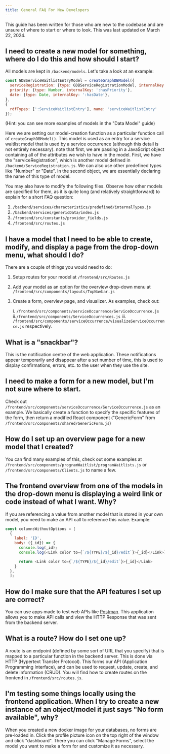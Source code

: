 ```yaml
---
title: General FAQ For New Developers
---
```


This guide has been written for those who are new to the codebase and are unsure of where to start or where to look. This was last updated on March 22, 2024.


## I need to create a new model for something, where do I do this and how should I start?
All models are kept in `/backend/models`. Let's take a look at an example:

```js
const GDBServiceWaitlistEntryModel = createGraphDBModel({
  serviceRegistration: {type: GDBServiceRegistrationModel, internalKey: ':hasServiceRegistration'},
  priority: {type: Number, internalKey: ':hasPriority'},
  date: {type: Date, internalKey: ':hasDate'},
},
{  
  rdfTypes: [':ServiceWaitlistEntry'], name: 'serviceWaitlistEntry'
});
```
(Hint: you can see more examples of models in the "Data Model" guide)

Here we are setting our model-creation function as a particular function call of `createGraphDBModel()`. This model is used as an entry for a service waitlist model that is used by a service occurrence (although this detail is not entirely necessary). note that first, we are passing in a JavaScript object containing all of the attributes we wish to have in the model. First, we have the "serviceRegistration", which is another model defined in `/backend/ServiceRegistration.js`. We can also use other predefined types like "Number" or "Date". In the second object, we are essentially declaring the name of this type of model.

You may also have to modify the following files. Observe how other models are specified for them, as it is quite long (and relatively straightforward) to explain for a short FAQ question:

1. `/backend/services/characteristics/predefined/internalTypes.js`
2. `/backend/services/genericData/index.js`
3. `/frontend/src/constants/provider_fields.js`
4. `/frontend/src/routes.js`

## I have a model that I need to be able to create, modify, and display a page from the drop-down menu, what should I do?
There are a couple of things you would need to do:

1. Setup routes for your model at `/frontend/src/Routes.js`
2. Add your model as an option for the overview drop-down menu at `/frontend/src/components/layouts/TopNavbar.js`
3. Create a form, overview page, and visualizer. As examples, check out: 

    i. `/frontend/src/components/serviceOccurrence/ServiceOccurrence.js`
    ii.`/frontend/src/components/ServiceOccurrences.js`
    iii. `/frontend/src/components/serviceOccurrence/visualizeServiceOccurrence.js`
respectively.




## What is a "snackbar"?
This is the notification centre of the web application. These notifications appear temporarily and disappear after a set number of time, this is used to display confirmations, errors, etc. to the user when they use the site.


## I need to make a form for a new model, but I'm not sure where to start.
Check out `/frontend/src/components/serviceOccurrence/ServiceOccurrence.js` as an example. We basically create a function to specify the specific features of the form, then return a modified React component ("GenericForm" from `/frontend/src/components/shared/GenericForm.js`)


## How do I set up an overview page for a new model that I created?
You can find many examples of this, check out some examples at `/frontend/src/components/programWaitlist/programWaitlists.js` or `/frontend/src/components/Clients.js` to name a few.


## The frontend overview from one of the models in the drop-down menu is displaying a weird link or code instead of what I want. Why?
If you are referencing a value from another model that is stored in your own model, you need to make an API call to reference this value. Example:
```js
const columnsWithoutOptions = [
  {
    label: 'ID',
    body: ({_id}) => {
      console.log(_id);
      console.log(<Link color to={`/${TYPE}/${_id}/edit`}>{_id}</Link>);

      return <Link color to={`/${TYPE}/${_id}/edit`}>{_id}</Link>
    }
  },
  ];
```


## How do I make sure that the API features I set up are correct?
You can use apps made to test web APIs like [Postman](https://www.postman.com/). This application allows you to make API calls and view the HTTP Response that was sent from the backend server.


## What is a route? How do I set one up?
A route is an endpoint (defined by some sort of URL that you specify) that is mapped to a particular function in the backend server. This is done via HTTP (Hypertext Transfer Protocol). This forms our API (Application Programming Interface), and can be used to request, update, create, and delete information (CRUD). You will find how to create routes on the frontend in `/frontend/src/routes.js`. 


## I'm testing some things locally using the frontend application. When I try to create a new instance of an object/model it just says "No form available", why?

When you created a new docker image for your databases, no forms are pre-loaded in. Click the profile picture icon on the top right of the window and click "dashboard". There you can click "Manage Forms", select the model you want to make a form for and customize it as necessary.



